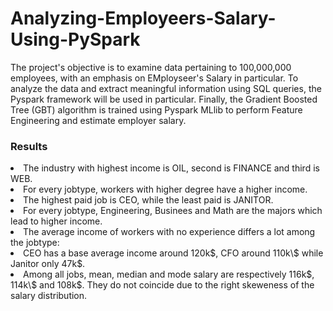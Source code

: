 # Analyzing-Employeers-Salary-Using-PySpark

 The project's objective is to examine data pertaining to 100,000,000 employees, with an emphasis on EMployseer's Salary in particular. To analyze the data and extract meaningful information using SQL queries, the Pyspark framework will be used in particular. Finally, the Gradient Boosted Tree (GBT) algorithm is trained using Pyspark MLlib to perform Feature Engineering and estimate employer salary.

 ### Results 

<li>The industry with highest income is OIL, second is FINANCE and third is WEB.</li>
<li>For every jobtype, workers with higher degree have a higher income.</li>
<li>The highest paid job is CEO, while the least paid is JANITOR.</li>
<li>For every jobtype, Engineering, Businees and Math are the majors which lead to higher income.</li>
<li>The average income of workers with no experience differs a lot among the jobtype:</li>
<li>CEO has a base average income around 120k$, CFO around 110k\$ while Janitor only 47k$.</li>
<li>Among all jobs, mean, median and mode salary are respectively 116k$, 114k\$ and 108k$. They do not coincide due to the right skeweness of the salary distribution.


